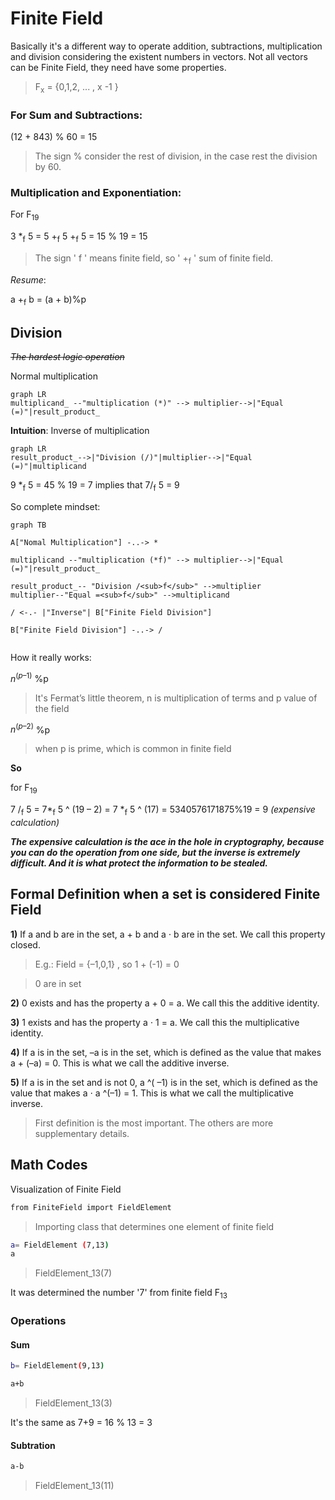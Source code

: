 # Finite Field

Basically it's a different way to operate addition, subtractions, multiplication and division considering the existent numbers in vectors. Not all vectors can be Finite Field, they need have some properties. 

> F<sub>x</sub>  = {0,1,2, ... , x -1 } 

### For **Sum** and **Subtractions**:

(12 + 843) % 60 = 15

> The sign % consider the rest of division, in the case rest the division by 60. 

### **Multiplication** and **Exponentiation**:

For F<sub>19</sub>   

3 *<sub>f</sub> 5 = 5 +<sub>f</sub> 5 +<sub>f</sub>  5 = 15 % 19 = 15

> The sign ' f ' means finite field, so ' +<sub>f</sub> ' sum of finite field.


*Resume*: 

  a +<sub>f</sub> b = (a + b)%p

## Division
~~*The hardest logic operation*~~

Normal multiplication

```mermaid 
graph LR 
multiplicand_ --"multiplication (*)" --> multiplier-->|"Equal (=)"|result_product_ 

```

**Intuition**: Inverse of multiplication

```mermaid 
graph LR 
result_product_-->|"Division (/)"|multiplier-->|"Equal (=)"|multiplicand 

```

9 *<sub>f</sub> 5 =  45 % 19  = 7     implies that     7/<sub>f</sub> 5 = 9 

So complete mindset:

```mermaid 
graph TB 

A["Nomal Multiplication"] -..-> *

multiplicand --"multiplication (*f)" --> multiplier-->|"Equal (=)"|result_product_ 

result_product_-- "Division /<sub>f</sub>" -->multiplier
multiplier--"Equal =<sub>f</sub>" -->multiplicand

/ <-.- |"Inverse"| B["Finite Field Division"]

B["Finite Field Division"] -..-> /


```


How it really works:

$n^{(p–1)}$ %p


> It's Fermat’s little theorem, n is multiplication of terms and p value of the field 


$n^{(p–2)}$ %p


> when p is prime, which is common in finite field

**So**

for F<sub>19</sub>

7 /<sub>f</sub> 5 = 7*<sub>f</sub> 5 ^ (19 – 2) = 7 *<sub>f</sub> 5  ^ (17) = 5340576171875%19 = 9   *(expensive calculation)*

***The expensive calculation is the ace in the hole in cryptography, because you can do the operation from one side, but the inverse is extremely difficult. And it is what protect the information to be stealed.***


## Formal Definition when a set is considered Finite Field

**1)** If a and b are in the set, a + b and a ⋅ b are in the set. We call this property closed. 

> E.g.: Field =  {–1,0,1} , so 1 + (-1) = 0  

> 0 are in set

**2)** 0 exists and has the property a + 0 = a. We call this the additive identity. 

**3)**  1 exists and has the property a ⋅ 1 = a. We call this the multiplicative identity. 

**4)** If a is in the set, –a is in the set, which is defined as the value that makes a + (–a) = 0. This is what we call the additive inverse.

**5)** If a is in the set and is not 0, a ^( –1) is in the set, which is defined as the value that makes a ⋅ a ^(–1) = 1. This is what we call the multiplicative inverse.   

>  First definition is the most important. The others are more supplementary details.

## Math Codes

Visualization of Finite Field

```bash
from FiniteField import FieldElement
```
> Importing class that determines one element of finite field

```bash
a= FieldElement (7,13)
a
```
> FieldElement_13(7)

It was determined the number '7' from finite field F<sub>13</sub>

### Operations

#### Sum

```bash
b= FieldElement(9,13) 

a+b
```

> FieldElement_13(3)

It's the same as 7+9 = 16 % 13 = 3

#### Subtration

```bash
a-b
```

>FieldElement_13(11) 









